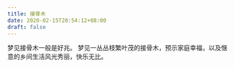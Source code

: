 ```yaml
---
title: 接骨木
date: 2020-02-15T20:54:12+08:00
draft: false
---
```


梦见接骨木一般是好兆。
梦见一丛丛枝繁叶茂的接骨木，预示家庭幸福，以及惬意的乡间生活风光秀丽，快乐无比。
